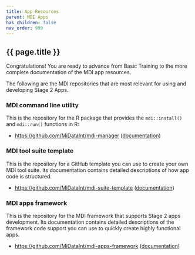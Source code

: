 ```yaml
---
title: App Resources
parent: MDI Apps
has_children: false
nav_order: 999
---
```


## {{ page.title }}

Congratulations! You are ready to advance from Basic Training to
the more complete documentation of the MDI app resources.

The following are the MDI repositories that are most
relevant for using and developing Stage 2 Apps.

### MDI command line utility

This is the repository for the R package that
provides the `mdi::install()` and `mdi::run()` functions in R:

- <https://github.com/MiDataInt/mdi-manager> 
([documentation](/mdi-manager))

### MDI tool suite template

This is the repository for a GitHub template you can use to
create your own MDI tool suite. Its documentation contains
detailed descriptions of how app code is structured.

- <https://github.com/MiDataInt/mdi-suite-template> 
([documentation](/mdi-suite-template))

### MDI apps framework

This is the repository for the MDI framework that supports
Stage 2 apps development. Its documentation contains
detailed descriptions of the framework code support you
can use to quickly create highly functional apps.

- <https://github.com/MiDataInt/mdi-apps-framework> 
([documentation](/mdi-apps-framework))
